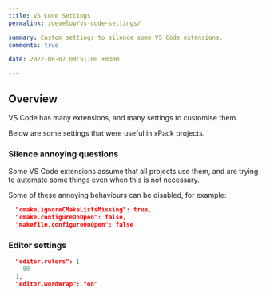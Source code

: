 ```yaml
---
title: VS Code Settings
permalink: /develop/vs-code-settings/

summary: Custom settings to silence some VS Code extensions.
comments: true

date: 2022-08-07 09:51:00 +0300

---
```


## Overview

VS Code has many extensions, and many settings to customise them.

Below are some settings that were useful in xPack projects.

### Silence annoying questions

Some VS Code extensions assume that all projects use them, and are trying to
automate some things even when this is not necessary.

Some of these annoying behaviours can be disabled, for example:

```json
  "cmake.ignoreCMakeListsMissing": true,
  "cmake.configureOnOpen": false,
  "makefile.configureOnOpen": false
```

### Editor settings

```json
  "editor.rulers": [
    80
  ],
  "editor.wordWrap": "on"
```
